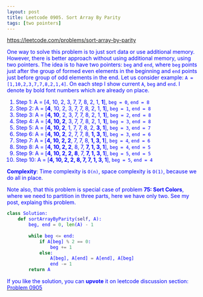 ```yaml
---
layout: post
title: Leetcode 0905. Sort Array By Parity
tags: [two pointers]
---
```


<a href="https://leetcode.com/problems/sort-array-by-parity"> <font color = blue>https://leetcode.com/problems/sort-array-by-parity

One way to solve this problem is to just sort data or use additional memory. However, there is better approach without using additional memory, using two pointers. The idea is to have two pointers: `beg` and `end`, where `beg` points just after the group of formed even elements in the beginning and `end` points just before group of odd elements in the end. Let us consider example: `A = [1,10,2,3,7,7,8,2,1,4]`. On each step I show current `A`, `beg` and `end`. I denote by bold font numbers which are already on place.

1. Step 1: A = [4, 10, 2, 3, 7, 7, 8, 2, 1, **1**], `beg = 0`, `end = 8`
2. Step 2: A = [**4**, 10, 2, 3, 7, 7, 8, 2, 1, **1**], `beg = 1`, `end = 8`
3. Step 3: A = [**4, 10**, 2, 3, 7, 7, 8, 2, 1, **1**], `beg = 2`, `end = 8`
4. Step 4:  A = [**4, 10, 2**, 3, 7, 7, 8, 2, 1, **1**],  `beg = 3`, `end = 8`
5. Step 5:  A = [**4, 10, 2**, 1, 7, 7, 8, 2, **3, 1**],  `beg = 3`, `end = 7`
6. Step 6:  A = [**4, 10, 2**, 2, 7, 7, 8, **1, 3, 1**],  `beg = 3`, `end = 6`
7. Step 7:  A = [**4, 10, 2, 2**, 7, 7, 8, **1, 3, 1**],  `beg = 4`, `end = 6`
8. Step 8:  A = [**4, 10, 2, 2**, 8, 7, **7, 1, 3, 1**],  `beg = 4`, `end = 5`
9. Step 9:  A = [**4, 10, 2, 2, 8**, 7, **7, 1, 3, 1**],  `beg = 5`, `end = 5`
10. Step 10:  A = [**4, 10, 2, 2, 8, 7, 7, 1, 3, 1**], `beg = 5`, `end = 4`

**Complexity**: Time complexity is `O(n)`, space complexity is `O(1)`, because we do all in place.

Note also, that this problem is special case of problem **75: Sort Colors**, where we need to partition in three parts, here we have only two. See my post, explaing this problem.

```python
class Solution:
    def sortArrayByParity(self, A):
        beg, end = 0, len(A) - 1
        
        while beg <= end:
            if A[beg] % 2 == 0:
                beg += 1
            else:
                A[beg], A[end] = A[end], A[beg]
                end -= 1
        return A
```

If you like the solution, you can **upvote** it on leetcode discussion section:<a href="https://leetcode.com/problems/sort-array-by-parity/discuss/803633/python-o(n)-in-place-partition-explained"> <font color = blue>Problem 0905
